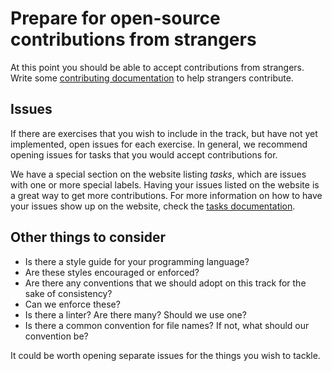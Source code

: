 # Prepare for open-source contributions from strangers

At this point you should be able to accept contributions from strangers.
Write some [contributing documentation](https://docs.github.com/en/communities/setting-up-your-project-for-healthy-contributions/setting-guidelines-for-repository-contributors) to help strangers contribute.

## Issues

If there are exercises that you wish to include in the track, but have not yet implemented, open issues for each exercise.
In general, we recommend opening issues for tasks that you would accept contributions for.

We have a special section on the website listing _tasks_, which are issues with one or more special labels.
Having your issues listed on the website is a great way to get more contributions.
For more information on how to have your issues show up on the website, check the [tasks documentation](/docs/building/product/tasks).

## Other things to consider

- Is there a style guide for your programming language?
- Are these styles encouraged or enforced?
- Are there any conventions that we should adopt on this track for the sake of consistency?
- Can we enforce these?
- Is there a linter? Are there many? Should we use one?
- Is there a common convention for file names? If not, what should our convention be?

It could be worth opening separate issues for the things you wish to tackle.
